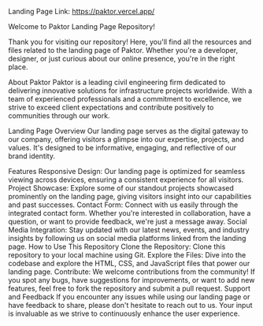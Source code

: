 
Landing Page Link: https://paktor.vercel.app/

Welcome to Paktor Landing Page Repository!


Thank you for visiting our repository! Here, you'll find all the resources and files related to the landing page of Paktor. Whether you're a developer, designer, or just curious about our online presence, you're in the right place.

About Paktor
Paktor is a leading civil engineering firm dedicated to delivering innovative solutions for infrastructure projects worldwide. With a team of experienced professionals and a commitment to excellence, we strive to exceed client expectations and contribute positively to communities through our work.

Landing Page Overview
Our landing page serves as the digital gateway to our company, offering visitors a glimpse into our expertise, projects, and values. It's designed to be informative, engaging, and reflective of our brand identity.

Features
Responsive Design: Our landing page is optimized for seamless viewing across devices, ensuring a consistent experience for all visitors.
Project Showcase: Explore some of our standout projects showcased prominently on the landing page, giving visitors insight into our capabilities and past successes.
Contact Form: Connect with us easily through the integrated contact form. Whether you're interested in collaboration, have a question, or want to provide feedback, we're just a message away.
Social Media Integration: Stay updated with our latest news, events, and industry insights by following us on social media platforms linked from the landing page.
How to Use This Repository
Clone the Repository: Clone this repository to your local machine using Git.
Explore the Files: Dive into the codebase and explore the HTML, CSS, and JavaScript files that power our landing page.
Contribute: We welcome contributions from the community! If you spot any bugs, have suggestions for improvements, or want to add new features, feel free to fork the repository and submit a pull request.
Support and Feedback
If you encounter any issues while using our landing page or have feedback to share, please don't hesitate to reach out to us. Your input is invaluable as we strive to continuously enhance the user experience.
